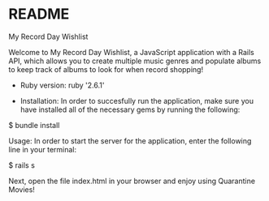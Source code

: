 # README

My Record Day Wishlist

Welcome to My Record Day Wishlist, a JavaScript application with a Rails API, which allows you to create multiple music genres and populate albums to keep track of albums to look for when record shopping!


* Ruby version:
ruby '2.6.1'

* Installation:
In order to succesfully run the application, make sure you have installed all of the necessary gems by running the following:

$ bundle install

Usage:
In order to start the server for the application, enter the following line in your terminal:

$ rails s

Next, open the file index.html in your browser and enjoy using Quarantine Movies!
